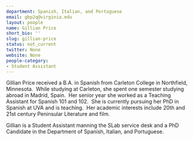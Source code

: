 ```yaml
---
department: Spanish, Italian, and Portuguese
email: gbp2q@virginia.edu
layout: people
name: Gillian Price
short_bio: ''
slug: gillian-price
status: not_current
twitter: None
website: None
people-category:
- Student Assistant
---
```


Gillian Price received a B.A. in Spanish from Carleton College in Northfield, Minnesota.  While studying at Carleton, she spent one semester studying abroad in Madrid, Spain.  Her senior year she worked as a Teaching Assistant for Spanish 101 and 102.  She is currently pursuing her PhD in Spanish at UVA and is teaching.  Her academic interests include 20th and 21st century Peninsular Literature and film.

Gillian is a Student Assistant manning the SLab service desk and a PhD Candidate in the Department of Spanish, Italian, and Portuguese.
